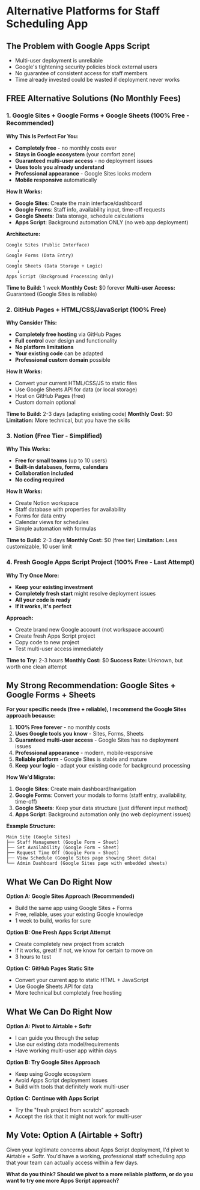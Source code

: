 # Alternative Platforms for Staff Scheduling App

## The Problem with Google Apps Script
- Multi-user deployment is unreliable
- Google's tightening security policies block external users
- No guarantee of consistent access for staff members
- Time already invested could be wasted if deployment never works

## **FREE** Alternative Solutions (No Monthly Fees)

### 1. **Google Sites + Google Forms + Google Sheets (100% Free - Recommended)**

**Why This Is Perfect For You:**
- **Completely free** - no monthly costs ever
- **Stays in Google ecosystem** (your comfort zone)
- **Guaranteed multi-user access** - no deployment issues
- **Uses tools you already understand**
- **Professional appearance** - Google Sites looks modern
- **Mobile responsive** automatically

**How It Works:**
- **Google Sites**: Create the main interface/dashboard
- **Google Forms**: Staff info, availability input, time-off requests
- **Google Sheets**: Data storage, schedule calculations
- **Apps Script**: Background automation ONLY (no web app deployment)

**Architecture:**
```
Google Sites (Public Interface)
    ↓
Google Forms (Data Entry)
    ↓  
Google Sheets (Data Storage + Logic)
    ↓
Apps Script (Background Processing Only)
```

**Time to Build:** 1 week
**Monthly Cost:** $0 forever
**Multi-user Access:** Guaranteed (Google Sites is reliable)

### 2. **GitHub Pages + HTML/CSS/JavaScript (100% Free)**

**Why Consider This:**
- **Completely free hosting** via GitHub Pages
- **Full control** over design and functionality
- **No platform limitations**
- **Your existing code** can be adapted
- **Professional custom domain** possible

**How It Works:**
- Convert your current HTML/CSS/JS to static files
- Use Google Sheets API for data (or local storage)
- Host on GitHub Pages (free)
- Custom domain optional

**Time to Build:** 2-3 days (adapting existing code)
**Monthly Cost:** $0
**Limitation:** More technical, but you have the skills

### 3. **Notion (Free Tier - Simplified)**

**Why This Works:**
- **Free for small teams** (up to 10 users)
- **Built-in databases, forms, calendars**
- **Collaboration included**
- **No coding required**

**How It Works:**
- Create Notion workspace
- Staff database with properties for availability
- Forms for data entry
- Calendar views for schedules
- Simple automation with formulas

**Time to Build:** 2-3 days
**Monthly Cost:** $0 (free tier)
**Limitation:** Less customizable, 10 user limit

### 4. **Fresh Google Apps Script Project (100% Free - Last Attempt)**

**Why Try Once More:**
- **Keep your existing investment**
- **Completely fresh start** might resolve deployment issues
- **All your code is ready**
- **If it works, it's perfect**

**Approach:**
- Create brand new Google account (not workspace account)
- Create fresh Apps Script project
- Copy code to new project
- Test multi-user access immediately

**Time to Try:** 2-3 hours
**Monthly Cost:** $0
**Success Rate:** Unknown, but worth one clean attempt

## My Strong Recommendation: Google Sites + Google Forms + Sheets

**For your specific needs (free + reliable), I recommend the Google Sites approach because:**

1. **100% Free forever** - no monthly costs
2. **Uses Google tools you know** - Sites, Forms, Sheets
3. **Guaranteed multi-user access** - Google Sites has no deployment issues
4. **Professional appearance** - modern, mobile-responsive
5. **Reliable platform** - Google Sites is stable and mature
6. **Keep your logic** - adapt your existing code for background processing

**How We'd Migrate:**
1. **Google Sites**: Create main dashboard/navigation
2. **Google Forms**: Convert your modals to forms (staff entry, availability, time-off)
3. **Google Sheets**: Keep your data structure (just different input method)
4. **Apps Script**: Background automation only (no web deployment issues)

**Example Structure:**
```
Main Site (Google Sites)
├── Staff Management (Google Form → Sheet)
├── Set Availability (Google Form → Sheet) 
├── Request Time Off (Google Form → Sheet)
├── View Schedule (Google Sites page showing Sheet data)
└── Admin Dashboard (Google Sites page with embedded sheets)
```

## What We Can Do Right Now

**Option A: Google Sites Approach (Recommended)**
- Build the same app using Google Sites + Forms
- Free, reliable, uses your existing Google knowledge
- 1 week to build, works for sure

**Option B: One Fresh Apps Script Attempt**
- Create completely new project from scratch
- If it works, great! If not, we know for certain to move on
- 3 hours to test

**Option C: GitHub Pages Static Site**
- Convert your current app to static HTML + JavaScript
- Use Google Sheets API for data
- More technical but completely free hosting

## What We Can Do Right Now

**Option A: Pivot to Airtable + Softr**
- I can guide you through the setup
- Use our existing data model/requirements
- Have working multi-user app within days

**Option B: Try Google Sites Approach**
- Keep using Google ecosystem
- Avoid Apps Script deployment issues
- Build with tools that definitely work multi-user

**Option C: Continue with Apps Script**
- Try the "fresh project from scratch" approach
- Accept the risk that it might not work for multi-user

## My Vote: Option A (Airtable + Softr)

Given your legitimate concerns about Apps Script deployment, I'd pivot to Airtable + Softr. You'd have a working, professional staff scheduling app that your team can actually access within a few days.

**What do you think? Should we pivot to a more reliable platform, or do you want to try one more Apps Script approach?**
